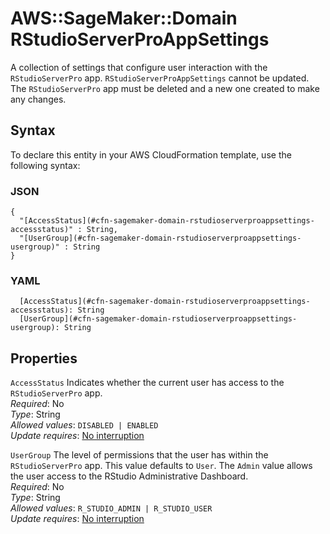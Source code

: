 # AWS::SageMaker::Domain RStudioServerProAppSettings<a name="aws-properties-sagemaker-domain-rstudioserverproappsettings"></a>

A collection of settings that configure user interaction with the `RStudioServerPro` app\. `RStudioServerProAppSettings` cannot be updated\. The `RStudioServerPro` app must be deleted and a new one created to make any changes\.

## Syntax<a name="aws-properties-sagemaker-domain-rstudioserverproappsettings-syntax"></a>

To declare this entity in your AWS CloudFormation template, use the following syntax:

### JSON<a name="aws-properties-sagemaker-domain-rstudioserverproappsettings-syntax.json"></a>

```
{
  "[AccessStatus](#cfn-sagemaker-domain-rstudioserverproappsettings-accessstatus)" : String,
  "[UserGroup](#cfn-sagemaker-domain-rstudioserverproappsettings-usergroup)" : String
}
```

### YAML<a name="aws-properties-sagemaker-domain-rstudioserverproappsettings-syntax.yaml"></a>

```
  [AccessStatus](#cfn-sagemaker-domain-rstudioserverproappsettings-accessstatus): String
  [UserGroup](#cfn-sagemaker-domain-rstudioserverproappsettings-usergroup): String
```

## Properties<a name="aws-properties-sagemaker-domain-rstudioserverproappsettings-properties"></a>

`AccessStatus` <a name="cfn-sagemaker-domain-rstudioserverproappsettings-accessstatus"></a>
Indicates whether the current user has access to the `RStudioServerPro` app\.  
_Required_: No  
_Type_: String  
_Allowed values_: `DISABLED | ENABLED`  
_Update requires_: [No interruption](https://docs.aws.amazon.com/AWSCloudFormation/latest/UserGuide/using-cfn-updating-stacks-update-behaviors.html#update-no-interrupt)

`UserGroup` <a name="cfn-sagemaker-domain-rstudioserverproappsettings-usergroup"></a>
The level of permissions that the user has within the `RStudioServerPro` app\. This value defaults to `User`\. The `Admin` value allows the user access to the RStudio Administrative Dashboard\.  
_Required_: No  
_Type_: String  
_Allowed values_: `R_STUDIO_ADMIN | R_STUDIO_USER`  
_Update requires_: [No interruption](https://docs.aws.amazon.com/AWSCloudFormation/latest/UserGuide/using-cfn-updating-stacks-update-behaviors.html#update-no-interrupt)
